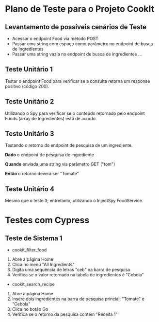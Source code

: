 # Plano de Teste para o Projeto CookIt

## Levantamento de possíveis cenários de Teste
* Acessar o endpoint Food via método POST
* Passar uma string com espaço como parâmetro no endpoint de busca de Ingredientes
* Passar uma string vazia no endpoint de busca de ingredientes ...


## Teste Unitário 1
Testar o endpoint Food para verificar se a consulta retorna um response positivo (código 200).

## Teste Unitário 2
Utilizando o Spy para verificar se o conteúdo retornado pelo endpoint Foods (array de Ingredientes) está de acordo.


## Teste Unitário 3
Testando o retorno do endpoint de pesquisa de um ingrediente.
  
**Dado** o endpoint de pesquisa de ingrediente
  
**Quando**
enviada uma string via parâmetro GET ("tom")
  
**Então** o retorno deverá ser "Tomate"

## Teste Unitário 4
Mesmo que o teste 3; entretanto, utilizando o InjectSpy FoodService.

# Testes com Cypress

## Teste de Sistema 1
* cookit_filter_food
1) Abre a página Home
2) Clica no menu "All Ingredients"
3) Digita uma sequência de letras "ceb" na barra de pesquisa
4) Verifica se o valor retornado na tabela de ingredientes é "Cebola"

* cookit_search_recipe
1) Abre a página Home
2) Insere dois ingredientes na barra de pesquisa princial: "Tomate" e "Cebola"
3) Clica no botão Go
4) Verifica se o retorno da pesquisa contém "Receita 1"


